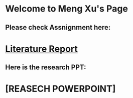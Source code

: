 # Welcome to Meng Xu's Page


## Please check Assnignment here:
# [Literature Report](paper.md)

## Here is the research PPT:
# [REASECH POWERPOINT]
